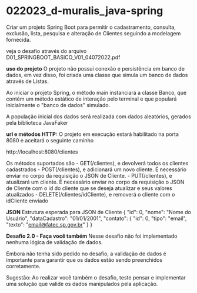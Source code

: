 # 022023_d-muralis_java-spring
Criar um projeto Spring Boot para permitir o cadastramento, consulta, exclusão, lista, pesquisa e alteração de Clientes seguindo a modelagem fornecida.

veja o desafio através do arquivo D01_SPRINGBOOT_BASICO_V01_04072022.pdf



**uso do projeto**
O projeto não possui conexão e persistência em banco de dados, em vez disso, foi criada uma classe que simula um banco de dados através de Listas.

Ao iniciar o projeto Spring, o método main instanciará a classe Banco, que contém um método estático de interação pelo terminal e que populará inicialmente o "banco de dados" simulado.


A população inicial dos dados será realizada com dados aleatórios, gerados pela biblioteca JavaFaker

  **url e métodos HTTP:**
  O projeto em execução estará habilitado na porta 8080 e aceitará o seguinte caminho

  http://localhost:8080/clientes
  
  Os métodos suportados são
    - GET(/clientes), e devolverá todos os clientes cadastrados
    - POST(/clientes), e adicionará um novo cliente. É necessário enviar no corpo da requisição o JSON de Cliente.
    - PUT(/clientes), e atualizará um cliente. É necessário enviar no corpo da requisição o JSON de Cliente com o id do cliente que se deseja atualizar e seus valores atualizados
    - DELETE(/clientes/idCliente), e removerá o cliente com o idCliente enviado
  
  **JSON**
  Estrutura esperada para JSON de Cliente
  {
    "id": 0,
    "nome": "Nome do Usuário",
    "dataCadastro": "01/01/2001",
    "contato": {
        "id": 0,
        "tipo": "email",
        "texto": "email@fatec.sp.gov.br"
    }
  }



**Desafio 2.0 - Faça você também**
Nesse desafio não foi implementado nenhuma lógica de validação de dados.

Embora não tenha sido pedido no desafio, a validação de dados é importante para garantir que os dados estão sendo preenchidos corretamente.



Sugestão: Ao realizar você também o desafio, teste pensar e implementar uma solução que valide os dados manipulados pela aplicação.
